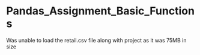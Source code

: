 # Pandas_Assignment_Basic_Functions

Was unable to load the retail.csv file along with project as it was 75MB in size
